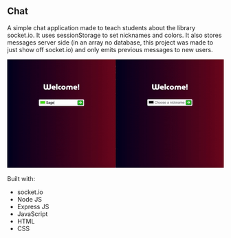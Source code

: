 ## Chat
A simple chat application made to teach students about the library socket.io. It uses sessionStorage to set nicknames and colors. It also stores messages server side (in an array no database, this project was made to just show off socket.io) and only emits previous messages to new users.

![Gif showing of product features](./assets/chat.gif)


Built with:
- socket.io
- Node JS
- Express JS
- JavaScript
- HTML
- CSS
